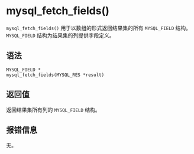 mysql_fetch_fields() 
=========================================

`mysql_fetch_fields()` 用于以数组的形式返回结果集的所有 `MYSQL_FIELD` 结构。`MYSQL_FIELD` 结构为结果集的列提供字段定义。

语法 
-----------------------

```unknow
MYSQL_FIELD *
mysql_fetch_fields(MYSQL_RES *result)
```



返回值 
------------------------

返回结果集所有列的 `MYSQL_FIELD` 结构。

报错信息 
-------------------------

无。
